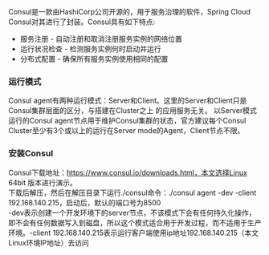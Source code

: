 Consul是一款由HashiCorp公司开源的，用于服务治理的软件，Spring Cloud Consul对其进行了封装。Consul具有如下特点:<p/>
-	服务注册 - 自动注册和取消注册服务实例的网络位置
-	运行状况检查 - 检测服务实例何时启动并运行
-	分布式配置 - 确保所有服务实例使用相同的配置
### 运行模式
Consul agent有两种运行模式：Server和Client。这里的Server和Client只是Consul集群层面的区分，与搭建在Cluster之上 的应用服务无关。 以Server模式运行的Consul agent节点用于维护Consul集群的状态，官方建议每个Consul Cluster至少有3个或以上的运行在Server mode的Agent，Client节点不限。
### 安装Consul
Consul下载地址：https://www.consul.io/downloads.html，本文选择Linux 64bit 版本进行演示。<br/>
下载后解压，然后在解压目录下运行./consul命令：./consul agent -dev -client 192.168.140.215，启动后，默认的端口号为8500<br/>
-dev表示创建一个开发环境下的server节点，不该模式下会有任何持久化操作，即不会有任何数据写入到磁盘，所以这个模式适合用于开发过程，而不适用于生产环境。-client 192.168.140.215表示运行客户端使用ip地址192.168.140.215（本文Linux环境IP地址）去访问